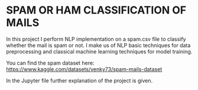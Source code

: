 
# SPAM OR HAM CLASSIFICATION OF MAILS

In this project I perform NLP implementation on a spam.csv file to classify whether the mail is spam or not. I make us of NLP basic techniques for data preprocessing and classical machine learning techniques for model training.

You can find the spam dataset here: https://www.kaggle.com/datasets/venky73/spam-mails-dataset

In the Jupyter file further explanation of the project is given.
